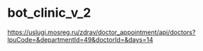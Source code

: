 # bot_clinic_v_2
https://uslugi.mosreg.ru/zdrav/doctor_appointment/api/doctors?lpuCode=&departmentId=49&doctorId=&days=14

